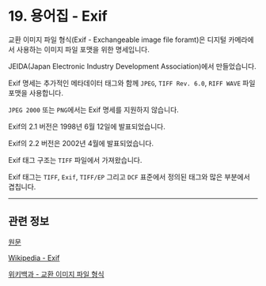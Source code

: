 # 19. 용어집 - Exif
교환 이미지 파일 형식(Exif - Exchangeable image file foramt)은 디지털 카메라에서 사용하는 이미지 파일 포맷을 위한 명세입니다.

JEIDA(Japan Electronic Industry Development Association)에서 만들었습니다.

Exif 명세는 추가적인 메타데이터 태그와 함께 `JPEG`, `TIFF Rev. 6.0`, `RIFF WAVE` 파일 포맷을 사용합니다.

`JPEG 2000` 또는 `PNG`에서는 Exif 명세를 지원하지 않습니다.

Exif의 2.1 버전은 1998년 6월 12일에 발표되었습니다.

Exif의 2.2 버전은 2002년 4월에 발표되었습니다.

Exif 태그 구조는 `TIFF` 파일에서 가져왔습니다.

Exif 태그는 `TIFF`, `Exif`, `TIFF/EP` 그리고 `DCF` 표준에서 정의된 태그와 많은 부분에서 겹칩니다.

***

## 관련 정보

[원문](https://docs.gimp.org/2.10/ko/glossary.html#glossary-exif)

[Wikipedia - Exif](https://en.wikipedia.org/wiki/Exif)

[위키백과 - 교환 이미지 파일 형식](https://ko.wikipedia.org/wiki/%EA%B5%90%ED%99%98_%EC%9D%B4%EB%AF%B8%EC%A7%80_%ED%8C%8C%EC%9D%BC_%ED%98%95%EC%8B%9D)